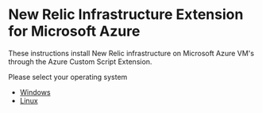 # New Relic Infrastructure Extension for Microsoft Azure

These instructions install New Relic infrastructure on Microsoft Azure VM's through the Azure Custom Script Extension.

Please select your operating system

* [Windows](windows/README.md)
* [Linux](linux/README.md)
